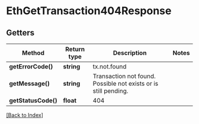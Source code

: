 # EthGetTransaction404Response

## Getters

Method | Return type | Description | Notes
------------ | ------------- | ------------- | -------------
**getErrorCode()** | **string** | tx.not.found |
**getMessage()** | **string** | Transaction not found. Possible not exists or is still pending. |
**getStatusCode()** | **float** | 404 |

[[Back to Index]](../index.md)
